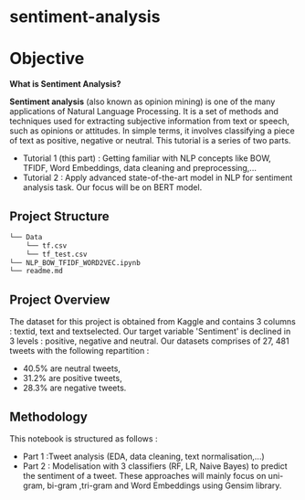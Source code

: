 # sentiment-analysis

# Objective
**What is Sentiment Analysis?**

**Sentiment analysis** (also known as opinion mining) is one of the many applications of Natural Language Processing. It is a set of methods and techniques used for extracting subjective information from text or speech, such as opinions or attitudes. In simple terms, it involves classifying a piece of text as positive, negative or neutral.
This tutorial is a series of two parts.

- Tutorial 1 (this part) : Getting familiar with NLP concepts like BOW, TFIDF, Word Embeddings, data cleaning and preprocessing,...
- Tutorial 2 : Apply advanced state-of-the-art model in NLP for sentiment analysis task. Our focus will be on BERT model.

## Project Structure 

```bash
└── Data
    └── tf.csv
    └── tf_test.csv
└── NLP_BOW_TFIDF_WORD2VEC.ipynb
└── readme.md
```
## Project Overview
The dataset for this project is obtained from Kaggle and contains 3 columns : textid, text and textselected. Our target variable 'Sentiment' is declined in 3 levels : positive, negative and neutral. Our datasets comprises of 27, 481 tweets with the following repartition :
- 40.5% are neutral tweets, 
- 31.2% are positive tweets, 
- 28.3% are negative tweets.

## Methodology
This notebook is structured as follows :

- Part 1 :Tweet analysis (EDA, data cleaning, text normalisation,...)
- Part 2 : Modelisation with 3 classifiers (RF, LR, Naive Bayes) to predict the sentiment of a tweet. These approaches will mainly focus on uni-gram, bi-gram ,tri-gram and Word Embeddings using Gensim library.



